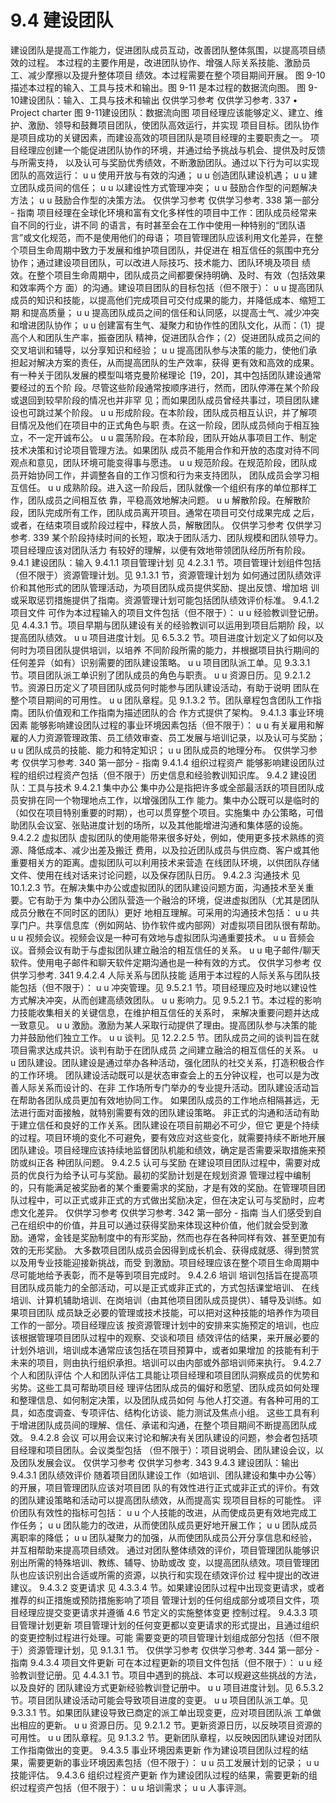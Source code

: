 # 9.4 建设团队
建设团队是提高工作能力，促进团队成员互动，改善团队整体氛围，以提高项目绩效的过程。
本过程的主要作用是，改进团队协作、增强人际关系技能、激励员工、减少摩擦以及提升整体项目
绩效。本过程需要在整个项目期间开展。
图 9-10 描述本过程的输入、工具与技术和输出。图 9-11 是本过程的数据流向图。
图 9-10建设团队：输入、工具与技术和输出
仅供学习参考 仅供学习参考.
337
• Project
charter
图 9-11建设团队：数据流向图
项目经理应该能够定义、建立、维护、激励、领导和鼓舞项目团队，使团队高效运行，并实现
项目目标。团队协作是项目成功的关键因素，而建设高效的项目团队是项目经理的主要职责之一。
项目经理应创建一个能促进团队协作的环境，并通过给予挑战与机会、提供及时反馈与所需支持，
以及认可与奖励优秀绩效，不断激励团队。通过以下行为可以实现团队的高效运行：
u u 使用开放与有效的沟通；
u u 创造团队建设机遇；
u u 建立团队成员间的信任；
u u 以建设性方式管理冲突；
u u 鼓励合作型的问题解决方法；
u u 鼓励合作型的决策方法。
仅供学习参考 仅供学习参考.
338  第一部分 - 指南
项目经理在全球化环境和富有文化多样性的项目中工作：团队成员经常来自不同的行业，讲不同
的语言，有时甚至会在工作中使用一种特别的“团队语言”或文化规范，而不是使用他们的母语；
项目管理团队应该利用文化差异，在整个项目生命周期中致力于发展和维护项目团队，并促进在
相互信任的氛围中充分协作；通过建设项目团队，可以改进人际技巧、技术能力、团队环境及项目
绩效。在整个项目生命周期中，团队成员之间都要保持明确、及时、有效（包括效果和效率两个方
面）的沟通。建设项目团队的目标包括（但不限于）：
u u 提高团队成员的知识和技能，以提高他们完成项目可交付成果的能力，并降低成本、缩短工期
和提高质量；
u u 提高团队成员之间的信任和认同感，以提高士气、减少冲突和增进团队协作；
u u 创建富有生气、凝聚力和协作性的团队文化，从而：（1）提高个人和团队生产率，振奋团队
精神，促进团队合作；（2）促进团队成员之间的交叉培训和辅导，以分享知识和经验；
u u 提高团队参与决策的能力，使他们承担起对解决方案的责任，从而提高团队的生产效率，获得
更有效和高效的成果。
有一种关于团队发展的模型叫塔克曼阶梯理论 [19，20]，其中包括团队建设通常要经过的五个阶
段。尽管这些阶段通常按顺序进行，然而，团队停滞在某个阶段或退回到较早阶段的情况也并非罕
见；而如果团队成员曾经共事过，项目团队建设也可跳过某个阶段。
u u 形成阶段。在本阶段，团队成员相互认识，并了解项目情况及他们在项目中的正式角色与职
责。在这一阶段，团队成员倾向于相互独立，不一定开诚布公。
u u 震荡阶段。在本阶段，团队开始从事项目工作、制定技术决策和讨论项目管理方法。如果团队
成员不能用合作和开放的态度对待不同观点和意见，团队环境可能变得事与愿违。
u u 规范阶段。在规范阶段，团队成员开始协同工作，并调整各自的工作习惯和行为来支持团队，
团队成员会学习相互信任。
u u 成熟阶段。进入这一阶段后，团队就像一个组织有序的单位那样工作，团队成员之间相互依
靠，平稳高效地解决问题。
u u 解散阶段。在解散阶段，团队完成所有工作，团队成员离开项目。通常在项目可交付成果完成
之后，或者，在结束项目或阶段过程中，释放人员，解散团队。
仅供学习参考 仅供学习参考.
339
某个阶段持续时间的长短，取决于团队活力、团队规模和团队领导力。项目经理应该对团队活力
有较好的理解，以便有效地带领团队经历所有阶段。
9.4.1 建设团队：输入
9.4.1.1 项目管理计划
见 4.2.3.1 节。项目管理计划组件包括（但不限于）资源管理计划。见 9.1.3.1 节，资源管理计划为
如何通过团队绩效评价和其他形式的团队管理活动，为项目团队成员提供奖励、提出反馈、增加培
训或采取惩罚措施提供了指南。资源管理计划可能包括团队绩效评价标准。
9.4.1.2 项目文件
可作为本过程输入的项目文件包括（但不限于）：
u u 经验教训登记册。见 4.4.3.1 节。项目早期与团队建设有关的经验教训可以运用到项目后期阶
段，以提高团队绩效。
u u 项目进度计划。见 6.5.3.2 节。项目进度计划定义了如何以及何时为项目团队提供培训，以培养
不同阶段所需的能力，并根据项目执行期间的任何差异（如有）识别需要的团队建设策略。
u u 项目团队派工单。见 9.3.3.1 节。项目团队派工单识别了团队成员的角色与职责。
u u 资源日历。见 9.2.1.2 节。资源日历定义了项目团队成员何时能参与团队建设活动，有助于说明
团队在整个项目期间的可用性。
u u 团队章程。见 9.1.3.2 节。团队章程包含团队工作指南。团队价值观和工作指南为描述团队的合
作方式提供了架构。
9.4.1.3 事业环境因素
能够影响建设团队过程的事业环境因素包括（但不限于）：
u u 有关雇用和解雇的人力资源管理政策、员工绩效审查、员工发展与培训记录，以及认可与奖励；
u u 团队成员的技能、能力和特定知识；
u u 团队成员的地理分布。
仅供学习参考 仅供学习参考.
340  第一部分 - 指南
9.4.1.4 组织过程资产
能够影响建设团队过程的组织过程资产包括（但不限于）历史信息和经验教训知识库。
9.4.2 建设团队：工具与技术
9.4.2.1 集中办公
集中办公是指把许多或全部最活跃的项目团队成员安排在同一个物理地点工作，以增强团队工作
能力。集中办公既可以是临时的（如仅在项目特别重要的时期），也可以贯穿整个项目。实施集中
办公策略，可借助团队会议室、张贴进度计划的场所，以及其他能增进沟通和集体感的设施。
9.4.2.2 虚拟团队
虚拟团队的使用能带来很多好处，例如，使用更多技术熟练的资源、降低成本、减少出差及搬迁
费用，以及拉近团队成员与供应商、客户或其他重要相关方的距离。虚拟团队可以利用技术来营造
在线团队环境，以供团队存储文件、使用在线对话来讨论问题，以及保存团队日历。
9.4.2.3 沟通技术
见 10.1.2.3 节。在解决集中办公或虚拟团队的团队建设问题方面，沟通技术至关重要。它有助于为
集中办公团队营造一个融洽的环境，促进虚拟团队（尤其是团队成员分散在不同时区的团队）更好
地相互理解。可采用的沟通技术包括：
u u 共享门户。共享信息库（例如网站、协作软件或内部网）对虚拟项目团队很有帮助。
u u 视频会议。视频会议是一种可有效地与虚拟团队沟通重要技术。
u u 音频会议。音频会议有助于与虚拟团队建立融洽的相互信任的关系。
u u 电子邮件/聊天软件。使用电子邮件和聊天软件定期沟通也是一种有效的方式。
仅供学习参考 仅供学习参考.
341
9.4.2.4 人际关系与团队技能
适用于本过程的人际关系与团队技能包括（但不限于）：
u u 冲突管理。见 9.5.2.1 节。项目经理应及时地以建设性方式解决冲突，从而创建高绩效团队。
u u 影响力。见 9.5.2.1 节。本过程的影响力技能收集相关的关键信息，在维护相互信任的关系时，
来解决重要问题并达成一致意见。
u u 激励。激励为某人采取行动提供了理由。提高团队参与决策的能力并鼓励他们独立工作。
u u 谈判。见 12.2.2.5 节。团队成员之间的谈判旨在就项目需求达成共识。谈判有助于在团队成员
之间建立融洽的相互信任的关系。
u u 团队建设。团队建设是通过举办各种活动，强化团队的社交关系，打造积极合作的工作环境。
团队建设活动既可以是状态审查会上的五分钟议程，也可以是为改善人际关系而设计的、在非
工作场所专门举办的专业提升活动。团队建设活动旨在帮助各团队成员更加有效地协同工作。
如果团队成员的工作地点相隔甚远，无法进行面对面接触，就特别需要有效的团队建设策略。
非正式的沟通和活动有助于建立信任和良好的工作关系。团队建设在项目前期必不可少，但它
更是个持续的过程。项目环境的变化不可避免，要有效应对这些变化，就需要持续不断地开展
团队建设。项目经理应该持续地监督团队机能和绩效，确定是否需要采取措施来预防或纠正各
种团队问题。
9.4.2.5 认可与奖励
在建设项目团队过程中，需要对成员的优良行为给予认可与奖励。最初的奖励计划是在规划资源
管理过程中编制的，只有能满足被奖励者的某个重要需求的奖励，才是有效的奖励。在管理项目团
队过程中，可以正式或非正式的方式做出奖励决定，但在决定认可与奖励时，应考虑文化差异。
仅供学习参考 仅供学习参考.
342  第一部分 - 指南
当人们感受到自己在组织中的价值，并且可以通过获得奖励来体现这种价值，他们就会受到激
励。通常，金钱是奖励制度中的有形奖励，然而也存在各种同样有效、甚至更加有效的无形奖励。
大多数项目团队成员会因得到成长机会、获得成就感、得到赞赏以及用专业技能迎接新挑战，而受
到激励。项目经理应该在整个项目生命周期中尽可能地给予表彰，而不是等到项目完成时。
9.4.2.6 培训
培训包括旨在提高项目团队成员能力的全部活动，可以是正式或非正式的，方式包括课堂培训、
在线培训、计算机辅助培训、在岗培训（由其他项目团队成员提供）、辅导及训练。如果项目团队
成员缺乏必要的管理或技术技能，可以把对这种技能的培养作为项目工作的一部分。项目经理应该
按资源管理计划中的安排来实施预定的培训，也应该根据管理项目团队过程中的观察、交谈和项目
绩效评估的结果，来开展必要的计划外培训，培训成本通常应该包括在项目预算中，或者如果增加
的技能有利于未来的项目，则由执行组织承担。培训可以由内部或外部培训师来执行。
9.4.2.7 个人和团队评估
个人和团队评估工具能让项目经理和项目团队洞察成员的优势和劣势。这些工具可帮助项目经
理评估团队成员的偏好和愿望、团队成员如何处理和整理信息、如何制定决策，以及团队成员如何
与他人打交道。有各种可用的工具，如态度调查、专项评估、结构化访谈、能力测试及焦点小组。
这些工具有利于增进团队成员间的理解、信任、承诺和沟通，在整个项目期间不断提高团队成效。
9.4.2.8 会议
可以用会议来讨论和解决有关团队建设的问题，参会者包括项目经理和项目团队。会议类型包括
（但不限于）：项目说明会、团队建设会议，以及团队发展会议。
仅供学习参考 仅供学习参考.
343
9.4.3 建设团队：输出
9.4.3.1 团队绩效评价
随着项目团队建设工作（如培训、团队建设和集中办公等）的开展，项目管理团队应该对项目团
队的有效性进行正式或非正式的评价。有效的团队建设策略和活动可以提高团队绩效，从而提高实
现项目目标的可能性。
评价团队有效性的指标可包括：
u u 个人技能的改进，从而使成员更有效地完成工作任务；
u u 团队能力的改进，从而使团队成员更好地开展工作；
u u 团队成员离职率的降低；
u u 团队凝聚力的加强，从而使团队成员公开分享信息和经验，并互相帮助来提高项目绩效。
通过对团队整体绩效的评价，项目管理团队能够识别出所需的特殊培训、教练、辅导、协助或改
变，以提高团队绩效。项目管理团队也应该识别出合适或所需的资源，以执行和实现在绩效评价过
程中提出的改进建议。
9.4.3.2 变更请求
见 4.3.3.4 节。如果建设团队过程中出现变更请求，或者推荐的纠正措施或预防措施影响了项目
管理计划的任何组成部分或项目文件，项目经理应提交变更请求并遵循 4.6 节定义的实施整体变更
控制过程。
9.4.3.3 项目管理计划更新
项目管理计划的任何变更都以变更请求的形式提出，且通过组织的变更控制过程进行处理。可能
需要变更的项目管理计划组成部分包括（但不限于）资源管理计划，见 9.1.3.1 节。
仅供学习参考 仅供学习参考.
344  第一部分 - 指南
9.4.3.4 项目文件更新
可在本过程更新的项目文件包括（但不限于）：
u u 经验教训登记册。见 4.4.3.1 节。项目中遇到的挑战、本可以规避这些挑战的方法，以及良好的
团队建设方式更新经验教训登记册中。
u u 项目进度计划。见 6.5.3.2 节。项目团队建设活动可能会导致项目进度的变更。
u u 项目团队派工单。见 9.3.3.1 节。如果团队建设导致已商定的派工单出现变更，应对项目团队派
工单做出相应的更新。
u u 资源日历。见 9.2.1.2 节。更新资源日历，以反映项目资源的可用性。
u u 团队章程。见 9.1.3.2 节。更新团队章程，以反映因团队建设对团队工作指南做出的变更。
9.4.3.5 事业环境因素更新
作为建设项目团队过程的结果，需要更新的事业环境因素包括（但不限于）：
u u 员工发展计划的记录；
u u 技能评估。
9.4.3.6 组织过程资产更新
作为建设团队过程的结果，需要更新的组织过程资产包括（但不限于）：
u u 培训需求；
u u 人事评测。